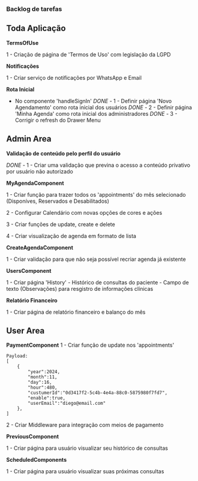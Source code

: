### Backlog de tarefas

## Toda Aplicação

**TermsOfUse**

1 - Criação de página de 'Termos de Uso' com legislação da LGPD

**Notificações**

1 - Criar serviço de notificações por WhatsApp e Email


**Rota Inicial**
- No componente 'handleSignIn'
*DONE* - 1 - Definir página 'Novo Agendamento' como rota inicial dos usuários
*DONE* - 2 - Definir página 'Minha Agenda' como rota inicial dos administradores
*DONE* - 3 - Corrigir o refresh do Drawer Menu


## Admin Area

**Validação de conteúdo pelo perfil do usuário**

*DONE* - 1 - Criar uma validação que previna o acesso a conteúdo privativo por
    usuário não autorizado

**MyAgendaComponent**

1 - Criar função para trazer todos os 'appointments' do mês selecionado
(Disponíves, Reservados e Desabilitados)

2 - Configurar Calendário com novas opções de cores e ações

3 - Criar funções de update, create e delete

4 - Criar visualização de agenda em formato de lista

**CreateAgendaComponent**

1 - Criar validação para que não seja possível recriar agenda já existente

**UsersComponent**

1 - Criar página 'History'
    - Histórico de consultas do paciente
    - Campo de texto (Observações) para resgistro de informações clínicas

**Relatório Financeiro**

1 - Criar página de relatório financeiro e balanço do mês


## User Area

**PaymentComponent**
1 - Criar função de update nos 'appointments'

    Payload:
    [
        {
            "year":2024,
            "month":11,
            "day":16,
            "hour":480,
            "custumerId":"0d3417f2-5c4b-4e4a-88c0-5875980f7fd7",
            "enable":true,
            "userEmail":"diego@email.com"
        },
    ]

2 - Criar Middleware para integração com meios de pagamento

**PreviousComponent**

1 - Criar página para usuário visualizar seu histórico de consultas

**ScheduledComponents**

1 - Criar página para usuário visualizar suas próximas consultas
